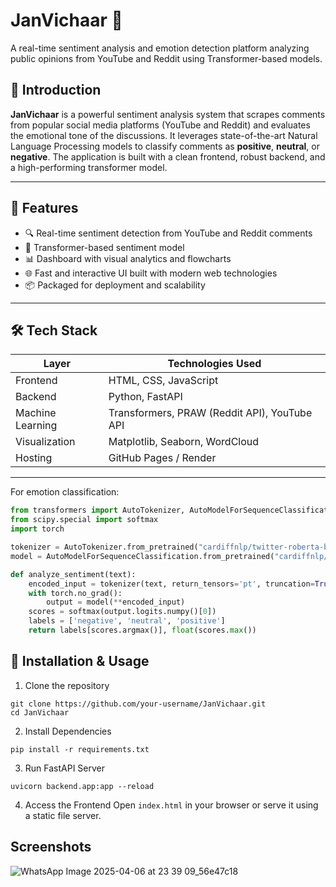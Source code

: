# JanVichaar 🎯
A real-time sentiment analysis and emotion detection platform analyzing public opinions from YouTube and Reddit using Transformer-based models.

## 🚀 Introduction

**JanVichaar** is a powerful sentiment analysis system that scrapes comments from popular social media platforms (YouTube and Reddit) and evaluates the emotional tone of the discussions. It leverages state-of-the-art Natural Language Processing models to classify comments as **positive**, **neutral**, or **negative**. The application is built with a clean frontend, robust backend, and a high-performing transformer model.

---

## 🧠 Features

- 🔍 Real-time sentiment detection from YouTube and Reddit comments
- 🤖 Transformer-based sentiment model 
- 📊 Dashboard with visual analytics and flowcharts
- 🌐 Fast and interactive UI built with modern web technologies
- 📦 Packaged for deployment and scalability

---

## 🛠️ Tech Stack

| Layer       | Technologies Used                                |
|------------|--------------------------------------------------|
| Frontend   | HTML, CSS, JavaScript                            |
| Backend    | Python, FastAPI                                  |
| Machine Learning | Transformers, PRAW (Reddit API), YouTube API |
| Visualization | Matplotlib, Seaborn, WordCloud                |
| Hosting    | GitHub Pages / Render     |

---

For emotion classification:

```python
from transformers import AutoTokenizer, AutoModelForSequenceClassification
from scipy.special import softmax
import torch

tokenizer = AutoTokenizer.from_pretrained("cardiffnlp/twitter-roberta-base-sentiment")
model = AutoModelForSequenceClassification.from_pretrained("cardiffnlp/twitter-roberta-base-sentiment")

def analyze_sentiment(text):
    encoded_input = tokenizer(text, return_tensors='pt', truncation=True)
    with torch.no_grad():
        output = model(**encoded_input)
    scores = softmax(output.logits.numpy()[0])
    labels = ['negative', 'neutral', 'positive']
    return labels[scores.argmax()], float(scores.max())
```

## 🔧 Installation & Usage

1. Clone the repository

```
git clone https://github.com/your-username/JanVichaar.git
cd JanVichaar
```
2. Install Dependencies

```
pip install -r requirements.txt
```

3. Run FastAPI Server

```
uvicorn backend.app:app --reload
```

4. Access the Frontend
Open ```index.html``` in your browser or serve it using a static file server.

## Screenshots





![WhatsApp Image 2025-04-06 at 23 39 09_56e47c18](https://github.com/user-attachments/assets/2de7561b-2cef-4198-8906-327bd2cfb816)



